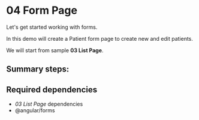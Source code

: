 # 04 Form Page
Let's get started working with forms.

In this demo will create a Patient form page to create new and edit patients.

We will start from sample **03 List Page**.

Summary steps:
-

## Required dependencies
- *03 List Page* dependencies
- @angular/forms
